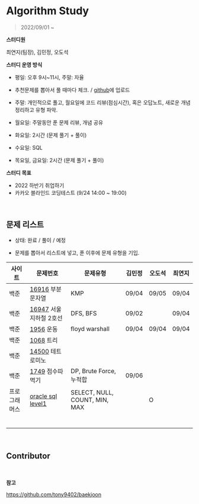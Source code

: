 # Algorithm Study

> 2022/09/01 ~

**스터디원**

최연지(팀장), 김민정, 오도석

**스터디 운영 방식**

- 평일: 오후 9시~11시, 주말: 자율

- 추천문제를 뽑아서 풀 때마다 체크. / [github](https://github.com/jeong57/Algorithm-Study)에 업로드
- 주말: 개인적으로 풀고, 월요일에 코드 리뷰(점심시간), 혹은 오답노트, 새로운 개념 정리하고 유형 파악.
- 월요일: 주말동안 푼 문제 리뷰, 개념 공유
- 화요일: 2시간 (문제 풀기 + 풀이)
- 수요일: SQL
- 목요일, 금요일: 2시간 (문제 풀기 + 풀이)

**스터디 목표**

- 2022 하반기 취업하기
- 카카오 블라인드 코딩테스트 (9/24 14:00 ~ 19:00)

<br>

## 문제 리스트

- 상태: 완료 / 풀이 / 예정

- 문제를 뽑아서 리스트에 넣고, 푼 이후에 문제 유형을 기입.

| 사이트 | 문제번호                                                     | 문제유형                | 김민정 | 오도석 | 최연지 |
| ------ | ------------------------------------------------------------ | ----------------------- | ------ | ------ | ------ |
| 백준   | [16916](https://www.acmicpc.net/problem/16916) 부분 문자열   | KMP                     | 09/04  | 09/05  | 09/04  |
| 백준   | [16947](https://www.acmicpc.net/problem/16947) 서울 지하철 2호선 | DFS, BFS                | 09/02  |        | 09/04  |
| 백준   | [1956](https://www.acmicpc.net/problem/1956) 운동            | floyd warshall          | 09/04  | 09/04  | 09/04  |
| 백준   | [1068](https://www.acmicpc.net/problem/1068) 트리            |                         |        |        |        |
| 백준   | [14500](https://www.acmicpc.net/problem/14500) 테트로미노    |                         |        |        |        |
| 백준   | [1749](https://www.acmicpc.net/problem/1749) 점수따먹기      | DP, Brute Force, 누적합 | 09/06  |        |        |
| 프로그래머스   | [oracle sql level1](https://school.programmers.co.kr/learn/challenges?levels=1&languages=oracle&page=1) | SELECT, NULL, COUNT, MIN, MAX|        |  O |        |
|        |                                                              |                         |        |        |        |
|        |                                                              |                         |        |        |        |
|        |                                                              |                         |        |        |        |
|        |                                                              |                         |        |        |        |
|        |                                                              |                         |        |        |        |
|        |                                                              |                         |        |        |        |

<br>

## Contributor

<br>

**참고**

https://github.com/tony9402/baekjoon

